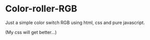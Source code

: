 # Color-roller-RGB
Just a simple color switch RGB using html, css and pure javascript.


(My css will get better...)
